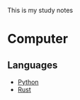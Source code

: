 This is my study notes

# Computer

## Languages

- [Python](./computer/languages/python/toc.md)
- [Rust](./computer/languages/rust/toc.md)


